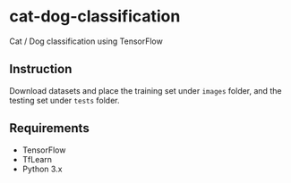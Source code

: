 # cat-dog-classification
Cat / Dog classification using TensorFlow

## Instruction

Download datasets and place the training set under `images` folder, and the testing set under `tests` folder.

## Requirements

- TensorFlow
- TfLearn
- Python 3.x